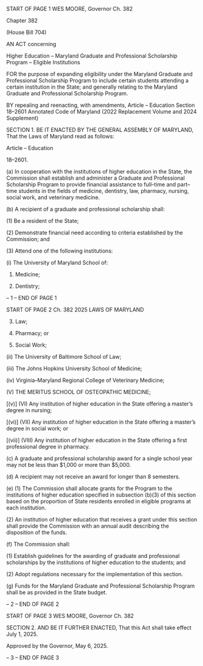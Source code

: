 START OF PAGE 1
WES MOORE, Governor Ch. 382

Chapter 382

(House Bill 704)

AN ACT concerning

Higher Education – Maryland Graduate and Professional Scholarship Program
– Eligible Institutions

FOR the purpose of expanding eligibility under the Maryland Graduate and Professional
Scholarship Program to include certain students attending a certain institution in
the State; and generally relating to the Maryland Graduate and Professional
Scholarship Program.

BY repealing and reenacting, with amendments,
Article – Education
Section 18–2601
Annotated Code of Maryland
(2022 Replacement Volume and 2024 Supplement)

SECTION 1. BE IT ENACTED BY THE GENERAL ASSEMBLY OF MARYLAND,
That the Laws of Maryland read as follows:

Article – Education

18–2601.

(a) In cooperation with the institutions of higher education in the State, the
Commission shall establish and administer a Graduate and Professional Scholarship
Program to provide financial assistance to full–time and part–time students in the fields of
medicine, dentistry, law, pharmacy, nursing, social work, and veterinary medicine.

(b) A recipient of a graduate and professional scholarship shall:

(1) Be a resident of the State;

(2) Demonstrate financial need according to criteria established by the
Commission; and

(3) Attend one of the following institutions:

(i) The University of Maryland School of:

1. Medicine;

2. Dentistry;

– 1 –
END OF PAGE 1

START OF PAGE 2
Ch. 382 2025 LAWS OF MARYLAND

3. Law;

4. Pharmacy; or

5. Social Work;

(ii) The University of Baltimore School of Law;

(iii) The Johns Hopkins University School of Medicine;

(iv) Virginia–Maryland Regional College of Veterinary Medicine;

(V) THE MERITUS SCHOOL OF OSTEOPATHIC MEDICINE;

[(v)] (VI) Any institution of higher education in the State offering a
master’s degree in nursing;

[(vi)] (VII) Any institution of higher education in the State offering a
master’s degree in social work; or

[(vii)] (VIII) Any institution of higher education in the State offering a
first professional degree in pharmacy.

(c) A graduate and professional scholarship award for a single school year may
not be less than $1,000 or more than $5,000.

(d) A recipient may not receive an award for longer than 8 semesters.

(e) (1) The Commission shall allocate grants for the Program to the
institutions of higher education specified in subsection (b)(3) of this section based on the
proportion of State residents enrolled in eligible programs at each institution.

(2) An institution of higher education that receives a grant under this
section shall provide the Commission with an annual audit describing the disposition of the
funds.

(f) The Commission shall:

(1) Establish guidelines for the awarding of graduate and professional
scholarships by the institutions of higher education to the students; and

(2) Adopt regulations necessary for the implementation of this section.

(g) Funds for the Maryland Graduate and Professional Scholarship Program shall
be as provided in the State budget.

– 2 –
END OF PAGE 2

START OF PAGE 3
WES MOORE, Governor Ch. 382

SECTION 2. AND BE IT FURTHER ENACTED, That this Act shall take effect July
1, 2025.

Approved by the Governor, May 6, 2025.

– 3 –
END OF PAGE 3